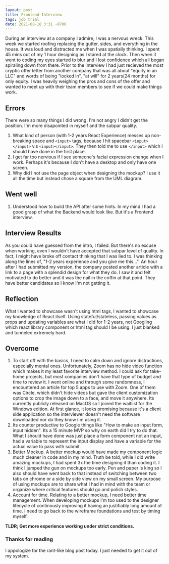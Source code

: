 ```yaml
---
layout: post
title: Frontend Interview
tags: job trial
date: 2021-08-18 3:31 -0700
---
```


During an interview at a company I admire, I was a nervous wreck. This week we started roofing replacing the gutter, sides, and everything in the house. It was loud and distracted me when I was spatially thinking. I spent 45 mins out of my 1 hour designing as I stared at the clock. Then when it went to coding my eyes started to blur and I lost confidence which all began spiraling down from there. Prior to the interview I had just recieved the most cryptic offer letter from another company that was all about "equity in an LLC" and words of being "locked in", "at will" for 2 years(24 months) for only equity. I was heavily weighing the pros and cons of the offer and wanted to meet up with their team members to see if we could make things work.

## Errors

There were so many things I did wrong. I'm not angry I didn't get the position. I'm more disapointed in myself and the subpar quality.

1. What kind of person (with 1-2 years React Experience) messes up non-breaking space and `<input>` tags, because I hit spacebar `<input> </input>` v.s `<input></input>`. They then told me to use `</input>` which I should have done in the first place.
2. I get far too nervious if I see someone's facial expression change when I work. Perhaps it's because I don't have a desktop and only have one screen. 
3. Why did I not use the page object when designing the mockup? I use it all the time but instead chose a square from the UML diagram.

## Went well

1. Understood how to build the API after some hints. In my mind I had a good grasp of what the Backend would look like. But it's a Frontend interview.

## Interview Results

As you could have guessed from the intro, I failed. But there's no excuse when working, even I wouldn't have accepted that subpar level of quality. In fact, I might have broke off contact thinking that I was lied to. I was thinking along the lines of, "1-2 years experience and you give me this...". An hour after I had submitted my version, the company posted another article with a link to a page with a splendid design for what they do. I saw it and felt motivated to do better and it was the nail in the coffin at that point. They have better candidates so I know I'm not getting it.

## Reflection

What I wanted to showcase wasn't using html tags, I wanted to showcase my knowledge of React itself. Using stateful/stateless, passing values as props and updating variables are what I did for 1-2 years, not Googling which react library component or html tag should I be using. I just blanked and tunneled extremely hard.

## Overcome

1. To start off with the basics, I need to calm down and ignore distractions, especially mental ones. Unfortunately, Zoom has no hide video function which makes it my least favorite interview method. I could ask for take-home projects, but most companies don't have that type of budget and time to review it. I went online and through some randomness, I encountered an article for top 5 apps to use with Zoom.
One of them was Circle, which didn't hide videos but gave the client customization options to crop the image down to a face, and move it anywhere. Its currently publicly released on MacOS so I joined the waitlist for the Windows edition. At first glance, it looks promising because it's a client side application so the interviewer doesn't need the software downloaded nor do they know i'm using it.
2. Its counter productive to Google things like "How to make an input form, input hidden". Its a 15 minute MVP so why on earth did I try to do that. What I should have done was just place a form component not an input, had a variable to represent the input display and have a variable for the actual value to pass with submit.
3. Better Mockup. A better mockup would have made my component logic much cleaner in code and in my mind. Truth be told, while I did write amazing mockups, I had spent 3x the time designing it than coding it. I think I jumped the gun on mockups too early. Pen and paper is king so I also should have went back to that instead of switching between two tabs on chrome or a side by side view on my small screen. My purpose of using mockups are to share what I had in mind with the team or organize where critical features should go and polish styles.
4. Account for time. Relating to a better mockup, I need better time management. When developing mockups I'm too used to the designer lifecycle of continously improving it having an justifiably long amount of time. I need to go back to the wireframe foundations and test by timing myself.

**TLDR; Get more experience working under strict conditions.**

### Thanks for reading

I appologize for the rant-like blog post today. I just needed to get it out of my system.